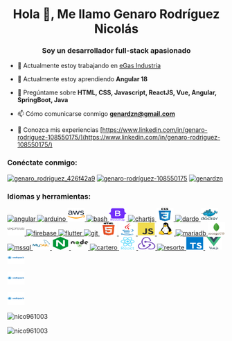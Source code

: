 <h1 align="center">Hola 👋, Me llamo Genaro Rodríguez Nicolás</h1>
<h3 align="center">Soy un desarrollador full-stack apasionado</h3>

- 🔭 Actualmente estoy trabajando en [eGas Industria](https://industria.egas.com.mx/)

- 🌱 Actualmente estoy aprendiendo **Angular 18**

- 💬 Pregúntame sobre **HTML, CSS, Javascript, ReactJS, Vue, Angular, SpringBoot, Java**

- 📫 Cómo comunicarse conmigo **genardzn@gmail.com**

- 📄 Conozca mis experiencias [https://www.linkedin.com/in/genaro-rodriguez-108550175/](https://www.linkedin.com/in/genaro-rodriguez-108550175/)

<h3 align="left">Conéctate conmigo:</h3>
<p align="izquierda">
<a href="https://dev.to/genaro_rodriguez_426f42a9" target="blank"><img align="center" src="https://raw.githubusercontent.com/rahuldkjain/github-profile-readme-generator/master/src/images/icons/Social/devto.svg" alt="genaro_rodriguez_426f42a9" height="30" width="40" /></a>
<a href="https://linkedin.com/in/genaro-rodriguez-108550175" target="blank"><img align="center" src="https://raw.githubusercontent.com/rahuldkjain/github-profile-readme-generator/master/src/images/icons/Social/linked-in-alt.svg" alt="genaro-rodríguez-108550175" height="30" width="40" /></a>
<a href="https://codesandbox.com/genardzn" target="blank"><img align="center" src="https://raw.githubusercontent.com/rahuldkjain/github-profile-readme-generator/master/src/images/icons/Social/codesandbox.svg" alt="genardzn" altura="30" ancho="40" height="40" width="40" /></a>
</p>

<h3 align="left">Idiomas y herramientas:</h3>
<p align="izquierda"> <a href="https://angular.io" target="_blank" rel="noreferrer"> <img src="https://angular.io/assets/images/logos/angular/angular.svg" height="30" width="40"  alt="angular" ancho="40" alto="40"/> </a> <a href="https://www.arduino.cc/" target="_blank" rel="noreferrer"> <img src="https://cdn.worldvectorlogo.com/logos/arduino-1.svg" height="30" width="40"  alt="arduino" ancho="40" alto="40"/> </a> <a href="https://aws.amazon.com" target="_blank" rel="noreferrer"> <img src="https://raw.githubusercontent.com/devicons/devicon/master/icons/amazonwebservices/amazonwebservices-original-wordmark.svg" height="30" width="40"  alt="aws" ancho="40" alto="40"/> </a> <a href="https://www.gnu.org/software/bash/" target="_blank" rel="noreferrer"> <img src="https://www.vectorlogo.zone/logos/gnu_bash/gnu_bash-icon.svg" height="30" width="40"  alt="bash" ancho="40" alto="40"/> </a> <a href="https://getbootstrap.com" target="_blank" rel="noreferrer"> <img src="https://raw.githubusercontent.com/devicons/devicon/master/icons/bootstrap/bootstrap-plain-wordmark.svg" height="30" width="40"  alt="bootstrap" ancho="40" alto="40"/> </a><a href="https://www.chartjs.org" target="_blank" rel="noreferrer"> <img src="https://www.chartjs.org/media/logo-title.svg" height="30" width="40"  alt="chartjs" ancho="40" alto="40"/> </a> <a href="https://www.w3schools.com/css/" target="_blank" rel="noreferrer"> <img src="https://raw.githubusercontent.com/devicons/devicon/master/icons/css3/css3-original-wordmark.svg" height="30" width="40"  alt="css3" ancho="40" alto="40"/> </a> <a href="https://dart.dev" target="_blank" rel="noreferrer"> <img src="https://www.vectorlogo.zone/logos/dartlang/dartlang-icon.svg" height="30" width="40"  alt="dardo" ancho="40" alto="40"/> </a> <a href="https://www.docker.com/" target="_blank" rel="noreferrer"> <img src="https://raw.githubusercontent.com/devicons/devicon/master/icons/docker/docker-original-wordmark.svg" height="30" width="40"  alt="docker" ancho="40" alto="40"/> </a> <a href="https://expressjs.com" target="_blank" rel="noreferrer"> <img src="https://raw.githubusercontent.com/devicons/devicon/master/icons/express/express-original-wordmark.svg" height="30" width="40"  alt="express" ancho="40" alto="40"/> </a> <a href="https://firebase.google.com/" objetivo="_blank" rel="noreferrer"> <img src="https://www.vectorlogo.zone/logos/firebase/firebase-icon.svg" height="30" width="40"  alt="firebase" ancho="40" alto="40"/> </a> <a href="https://flutter.dev" target="_blank" rel="noreferrer"> <img src="https://www.vectorlogo.zone/logos/flutterio/flutterio-icon.svg" height="30" width="40"  alt="flutter" ancho="40" alto="40"/> </a> <a href="https://git-scm.com/" target="_blank" rel="noreferrer"> <img src="https://www.vectorlogo.zone/logos/git-scm/git-scm-icon.svg" height="30" width="40"  alt="git" ancho="40" alto="40"/> </a> <a href="https://www.w3.org/html/" target="_blank" rel="noreferrer"> <img src="https://raw.githubusercontent.com/devicons/devicon/master/icons/html5/html5-original-wordmark.svg" height="30" width="40"  alt="html5" ancho="40" alto="40"/> </a> <a href="https://www.java.com" target="_blank" rel="noreferrer"> <img src="https://raw.githubusercontent.com/devicons/devicon/master/icons/java/java-original.svg" height="30" width="40"  alt="java" ancho="40" alto="40"/> </a> <a href="https://developer.mozilla.org/en-US/docs/Web/JavaScript" target="_blank" rel="noreferrer"> <img src="https://raw.githubusercontent.com/devicons/devicon/master/icons/javascript/javascript-original.svg" height="30" width="40"  alt="javascript" ancho="40" alto="40"/> </a> <a href="https://www.linux.org/" target="_blank" rel="noreferrer"> <img src="https://raw.githubusercontent.com/devicons/devicon/master/icons/linux/linux-original.svg" height="30" width="40"  alt="linux" ancho="40" alto="40"/> </a> <a href="https://mariadb.org/" target="_blank" rel="noreferrer"> <img src="https://www.vectorlogo.zone/logos/mariadb/mariadb-icon.svg" height="30" width="40"  alt="mariadb" ancho="40" alto="40"/> </a> <a href="https://www.mongodb.com/" target="_blank" rel="noreferrer"> <img src="https://raw.githubusercontent.com/devicons/devicon/master/icons/mongodb/mongodb-original-wordmark.svg" height="30" width="40"  alt="mongodb" ancho="40" alto="40"/> </a> <a href="https://www.microsoft.com/en-us/sql-server" target="_blank" rel="noreferrer"> <img src="https://www.svgrepo.com/show/303229/microsoft-sql-server-logo.svg" height="30" width="40"  alt="mssql" ancho="40" alto="40"/> </a> <a href="https://www.mysql.com/" target="_blank" rel="noreferrer"> <img src="https://raw.githubusercontent.com/devicons/devicon/master/icons/mysql/mysql-original-wordmark.svg" height="30" width="40"  alt="mysql" ancho="40" alto="40"/> </a> <a href="https://www.nginx.com" target="_blank" rel="noreferrer"> <img src="https://raw.githubusercontent.com/devicons/devicon/master/icons/nginx/nginx-original.svg" height="30" width="40"  alt="nginx" ancho="40" alto="40"/> </a> <a href="https://nodejs.org" target="_blank" rel="noreferrer"> <img src="https://raw.githubusercontent.com/devicons/devicon/master/icons/nodejs/nodejs-original-wordmark.svg" height="30" width="40"  alt="nodejs" ancho="40" alto="40"/> </a> <a href="https://postman.com" target="_blank" rel="noreferrer"> <img src="https://www.vectorlogo.zone/logos/getpostman/getpostman-icon.svg" height="30" width="40"  alt="cartero" ancho="40" alto="40"/> </a> <a href="https://reactjs.org/" target="_blank" rel="noreferrer"> <img src="https://raw.githubusercontent.com/devicons/devicon/master/icons/react/react-original-wordmark.svg" height="30" width="40"  alt="reaccionar" ancho="40" alto="40"/> </a> <a href="https://redux.js.org" target="_blank" rel="noreferrer"> <img src="https://raw.githubusercontent.com/devicons/devicon/master/icons/redux/redux-original.svg" height="30" width="40"  alt="redux" ancho="40" alto="40"/> </a> <a href="https://spring.io/" target="_blank" rel="noreferrer"> <img src="https://www.vectorlogo.zone/logos/springio/springio-icon.svg" height="30" width="40"  alt="resorte" ancho="40" alto="40"/> </a> <a href="https://www.typescriptlang.org/" target="_blank" rel="noreferrer"> <img src="https://raw.githubusercontent.com/devicons/devicon/master/icons/typescript/typescript-original.svg" height="30" width="40"  alt="typescript" ancho="40" alto="40"/> </a> <a href="https://vuejs.org/" target="_blank" rel="noreferrer"> <img src="https://raw.githubusercontent.com/devicons/devicon/master/icons/vuejs/vuejs-original-wordmark.svg" height="30" width="40"  alt="vuejs" ancho="40" alto="40"/> </a> <a href="https://webpack.js.org" target="_blank" rel="noreferrer"> <img src="https://raw.githubusercontent.com/devicons/devicon/d00d0969292a6569d45b06d3f350f463a0107b0d/icons/webpack/webpack-original-wordmark.svg" height="30" width="40"  alt="webpack" ancho="40" alto="40"/> </a> </p></a> <a href="https://webpack.js.org" target="_blank" rel="noreferrer"> <img src="https://raw.githubusercontent.com/devicons/devicon/d00d0969292a6569d45b06d3f350f463a0107b0d/icons/webpack/webpack-original-wordmark.svg" height="30" width="40"  alt="webpack" ancho="40" alto="40"/> </a> </p></a> <a href="https://webpack.js.org" target="_blank" rel="noreferrer"> <img src="https://raw.githubusercontent.com/devicons/devicon/d00d0969292a6569d45b06d3f350f463a0107b0d/icons/webpack/webpack-original-wordmark.svg" height="30" width="40"  alt="webpack" ancho="40" alto="40"/> </a> </p>

<p><img align="center" src="https://github-readme-stats.vercel.app/api/top-langs?username=nico961003&show_icons=true&locale=en&layout=compact" alt="nico961003" /></p>

<p><img align="center" src="https://github-readme-streak-stats.herokuapp.com/?user=nico961003&" alt="nico961003" /></p>
